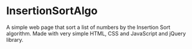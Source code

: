 # InsertionSortAlgo
A simple web page that sort a list of numbers by the Insertion Sort algorithm. Made with very simple HTML, CSS and JavaScript and jQuery library.
